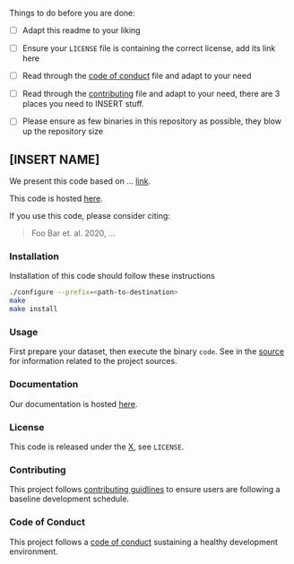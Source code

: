 Things to do before you are done:

- [ ] Adapt this readme to your liking
- [ ] Ensure your `LICENSE` file is containing the correct license, add its link here
- [ ] Read through the [code of conduct](CodeOfConduct.md) file and adapt to your need
- [ ] Read through the [contributing](Contributing.md) file and adapt to your need, there are 3 places you need to INSERT stuff.
- [ ] Please ensure as few binaries in this repository as possible, they blow up the repository size


## [INSERT NAME]

We present this code based on ... [link](url).

This code is hosted [here](https://github.com/dtudk/<Code>).

If you use this code, please consider citing:

> Foo Bar et. al. 2020, ...


### Installation

Installation of this code should follow these instructions

```bash
./configure --prefix=<path-to-destination>
make
make install
```


### Usage

First prepare your dataset, then execute the binary `code`. See in the [source](src/README.md) for
information related to the project sources.


### Documentation

Our documentation is hosted [here](doc/README.md).


### License

This code is released under the [X](https://opensource.org/licenses/X), see `LICENSE`.


### Contributing

This project follows [contributing guidlines](Contributing.md) to ensure users are following a baseline development schedule.


### Code of Conduct

This project follows a [code of conduct](CodeOfConduct.md) sustaining a healthy development environment.
